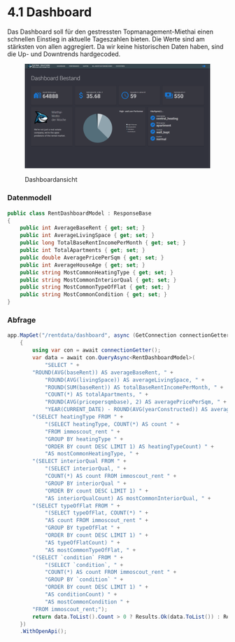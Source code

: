 # 4.1 Dashboard

Das Dashboard soll für den gestressten Topmanagement-Miethai einen schnellen Einstieg in aktuelle Tageszahlen bieten. Die Werte sind am stärksten von allen aggregiert. Da wir keine historischen Daten haben, sind die Up- und Downtrends hardgecoded.&#x20;

<figure><img src="../../.gitbook/assets/MicrosoftTeams-image (1).png" alt=""><figcaption><p>Dashboardansicht</p></figcaption></figure>

### Datenmodell

```csharp
public class RentDashboardModel : ResponseBase
{
    public int AverageBaseRent { get; set; }
    public int AverageLivingSpace { get; set; }
    public long TotalBaseRentIncomePerMonth { get; set; }
    public int TotalApartments { get; set; }
    public double AveragePricePerSqm { get; set; }
    public int AverageHouseAge { get; set; }
    public string MostCommonHeatingType { get; set; }
    public string MostCommonInteriorQual { get; set; }
    public string MostCommonTypeOfFlat { get; set; }
    public string MostCommonCondition { get; set; }
}
```

### Abfrage

```csharp
app.MapGet("/rentdata/dashboard", async (GetConnection connectionGetter) =>
    {
        using var con = await connectionGetter();
        var data = await con.QueryAsync<RentDashboardModel>(
            "SELECT " +
        "ROUND(AVG(baseRent)) AS averageBaseRent, " +
            "ROUND(AVG(livingSpace)) AS averageLivingSpace, " +
            "ROUND(SUM(baseRent)) AS totalBaseRentIncomePerMonth, " +
            "COUNT(*) AS totalApartments, " +
            "ROUND(AVG(pricepersqmbase), 2) AS averagePricePerSqm, " +
            "YEAR(CURRENT_DATE) - ROUND(AVG(yearConstructed)) AS averageHouseAge, " +
        "(SELECT heatingType FROM " +
            "(SELECT heatingType, COUNT(*) AS count " +
            "FROM immoscout_rent " +
            "GROUP BY heatingType " +
            "ORDER BY count DESC LIMIT 1) AS heatingTypeCount) " +
            "AS mostCommonHeatingType, " +
        "(SELECT interiorQual FROM " +
            "(SELECT interiorQual, " +
            "COUNT(*) AS count FROM immoscout_rent " +
            "GROUP BY interiorQual " +
            "ORDER BY count DESC LIMIT 1) " +
            "AS interiorQualCount) AS mostCommonInteriorQual, " +
        "(SELECT typeOfFlat FROM " +
            "(SELECT typeOfFlat, COUNT(*) " +
            "AS count FROM immoscout_rent " +
            "GROUP BY typeOfFlat " +
            "ORDER BY count DESC LIMIT 1) " +
            "AS typeOfFlatCount) " +
            "AS mostCommonTypeOfFlat, " +
        "(SELECT `condition` FROM " +
            "(SELECT `condition`, " +
            "COUNT(*) AS count FROM immoscout_rent " +
            "GROUP BY `condition` " +
            "ORDER BY count DESC LIMIT 1) " +
            "AS conditionCount) " +
            "AS mostCommonCondition " +
        "FROM immoscout_rent;");
        return data.ToList().Count > 0 ? Results.Ok(data.ToList()) : Results.NoContent();
    })
    .WithOpenApi();
```
